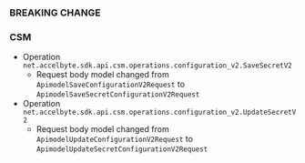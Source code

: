 ### BREAKING CHANGE

### CSM

- Operation `net.accelbyte.sdk.api.csm.operations.configuration_v2.SaveSecretV2`
    - Request body model changed from `ApimodelSaveConfigurationV2Request` to `ApimodelSaveSecretConfigurationV2Request`
- Operation `net.accelbyte.sdk.api.csm.operations.configuration_v2.UpdateSecretV2`
    - Request body model changed from `ApimodelUpdateConfigurationV2Request` to `ApimodelUpdateSecretConfigurationV2Request`